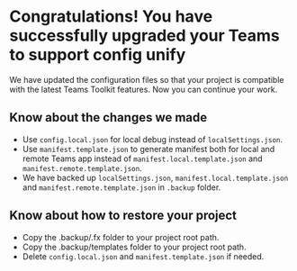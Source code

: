 # Congratulations! You have successfully upgraded your Teams to support config unify

We have updated the configuration files so that your project is compatible with the latest Teams Toolkit features. Now you can continue your work.

## Know about the changes we made

* Use ```config.local.json``` for local debug instead of ```localSettings.json```.
* Use ```manifest.template.json``` to generate manifest both for local and remote Teams app instead of ```manifest.local.template.json``` and ```manifest.remote.template.json```.
* We have backed up ```localSettings.json```, ```manifest.local.template.json``` and ```manifest.remote.template.json``` in ```.backup``` folder.

## Know about how to restore your project

* Copy the .backup/.fx folder to your project root path.
* Copy the .backup/templates folder to your project root path.
* Delete ```config.local.json``` and ```manifest.template.json``` if needed.